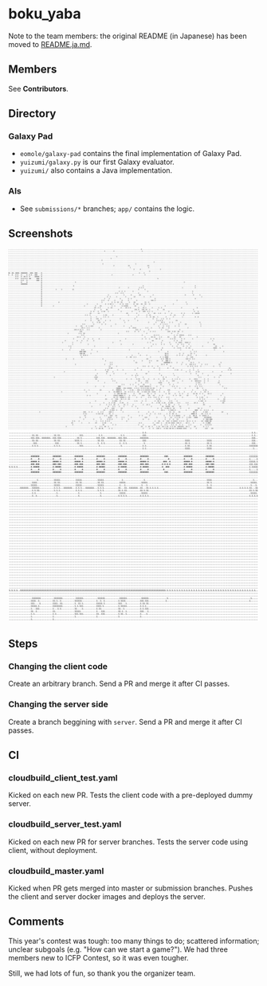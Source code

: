# boku_yaba

Note to the team members: the original README (in Japanese) has been moved
to [README.ja.md](./README.ja.md).

## Members

See **Contributors**.

## Directory

### Galaxy Pad

* `eomole/galaxy-pad` contains the final implementation of Galaxy Pad.
* `yuizumi/galaxy.py` is our first Galaxy evaluator.
* `yuizumi/` also contains a Java implementation.

### AIs

* See `submissions/*` branches; `app/` contains the logic.

## Screenshots

![Screenshot #1](screenshots/screenshot1.png)
![Screenshot #2](screenshots/screenshot2.png)

## Steps

### Changing the client code

Create an arbitrary branch.
Send a PR and merge it after CI passes.

### Changing the server side

Create a branch beggining with `server`.
Send a PR and merge it after CI passes.

## CI

### cloudbuild_client_test.yaml

Kicked on each new PR.
Tests the client code with a pre-deployed dummy server.

### cloudbuild_server_test.yaml

Kicked on each new PR for server branches.
Tests the server code using client, without deployment.

### cloudbuild_master.yaml

Kicked when PR gets merged into master or submission branches.
Pushes the client and server docker images and deploys the server.

## Comments

This year's contest was tough: too many things to do; scattered information;
unclear subgoals (e.g. "How can we start a game?"). We had three members new
to ICFP Contest, so it was even tougher.

Still, we had lots of fun, so thank you the organizer team.
